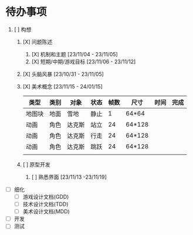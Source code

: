 # 待办事项

1. [ ] 构想
    1. [X] 问题陈述

        1. [X] 机制和主题 [23/11/04 - 23/11/05]
        2. [X] 短期/中期/游戏目标 [23/11/06 - 23/11/12]
    2. [X] 头脑风暴 [23/10/31 - 23/11/05]
    3. [X] 美术概念 [23/11/15 - 24/01/15]

        | 类型   | 类别 | 对象   | 状态 | 帧数 | 尺寸   | 时间 | 完成 |
        | ------ | ---- | ------ | ---- | ---- | ------ | ---- | ---- |
        | 地图块 | 地面 | 雪地   | 静止 | 1    | 64*64  |      |      |
        | 动画   | 角色 | 达克斯 | 站立 | 24   | 64*128 |      |      |
        | 动画   | 角色 | 达克斯 | 行走 | 24   | 64*128 |      |      |
        | 动画   | 角色 | 达克斯 | 跳跃 | 24   | 64*128 |      |      |
        |        |      |        |      |      |        |      |      |
    4. [ ] 原型开发

        1. [ ] 熟悉界面 [23/11/13 -23/11/19]

* [ ] 细化
  * [ ] 游戏设计文档(GDD)
  * [ ] 技术设计文档(TDD)
  * [ ] 美术设计文档(MDD)
* [ ] 开发
* [ ] 测试
